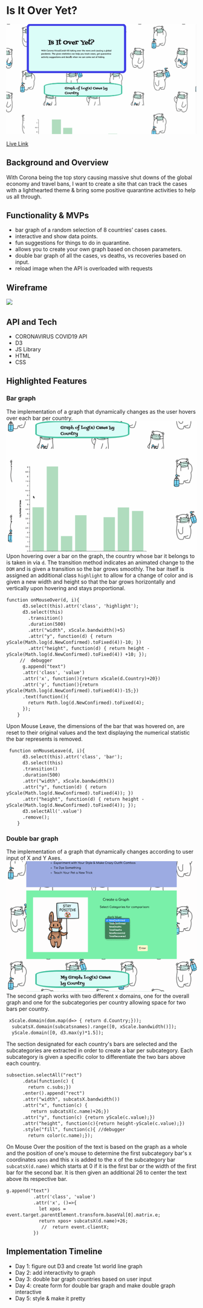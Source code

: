 # Is It Over Yet?
![covidDemo](src/images/covidgif.gif)

[Live Link](https://celestialskyz.github.io/Javascript-Project/)

## Background and Overview
With Corona being the top story causing massive shut downs of the global economy and travel bans, I want to create a site that can track the cases with a lighthearted theme & bring some positive quarantine activities to help us all through.

## Functionality & MVPs 
- bar graph of a random selection of 8 countries’ cases cases.
- interactive and show data points.
- fun suggestions for things to do in quarantine.
- allows you to create your own graph based on chosen parameters.
- double bar graph of all the cases, vs deaths, vs recoveries based on input.
- reload image when the API is overloaded with requests

## Wireframe
![](https://openplaybill-seeds.s3.amazonaws.com/FullStackPhotos/wireframs_js.png)

## API and Tech
* CORONAVIRUS COVID19 API
* D3
* JS Library
* HTML 
* CSS 

## Highlighted Features
### Bar graph
The implementation of a graph that dynamically changes as the user hovers over each bar per country. 
![bargraphDemo](src/images/covidgraph1gif.gif)
Upon hovering over a bar on the graph, the country whose bar it belongs to is taken in via `d`. The transition method indicates an animated change to the `DOM` and is given a transition so the bar grows smoothly. The bar itself is assigned an additional class `highlight` to allow for a change of color and is given a new width and height so that the bar grows horizontally and vertically upon hovering and stays proportional.
```
function onMouseOver(d, i){ 
      d3.select(this).attr('class', 'highlight');
      d3.select(this)
        .transition()
        .duration(500)
        .attr("width", xScale.bandwidth()+5)
        .attr("y", function(d) { return yScale(Math.log(d.NewConfirmed).toFixed(4))-10; })
        .attr("height", function(d) { return height - yScale(Math.log(d.NewConfirmed).toFixed(4)) +10; });
     //  debugger
      g.append("text")
      .attr('class', 'value')
      .attr('x', function(){return xScale(d.Country)+20})
      .attr('y', function(){return yScale(Math.log(d.NewConfirmed).toFixed(4))-15;})
      .text(function(){
        return Math.log(d.NewConfirmed).toFixed(4);
      });
    }
```
Upon Mouse Leave, the dimensions of the bar that was hovered on, are reset to their original values and the text displaying the numerical statistic the bar represents is removed.

```
 function onMouseLeave(d, i){
      d3.select(this).attr('class', 'bar');
      d3.select(this)
      .transition()
      .duration(500)
      .attr("width", xScale.bandwidth())
      .attr("y", function(d) { return yScale(Math.log(d.NewConfirmed).toFixed(4)); })
      .attr("height", function(d) { return height - yScale(Math.log(d.NewConfirmed).toFixed(4)); });
      d3.selectAll('.value')
      .remove();
    }
```
### Double bar graph
The implementation of a graph that dynamically changes according to user input of X and Y Axes.
![bargraph2Demo](src/images/covidgraph2gif.gif)
The second graph works with two different x domains, one for the overall graph and one for the subcategories per country allowing space for two bars per country. 
```
 xScale.domain(dom.map(d=> { return d.Country;}));
  subcatsX.domain(subcatsnames).range([0, xScale.bandwidth()]);
  yScale.domain([0, d3.max(y)*1.5]);
```
The section designated for each country's bars are selected and the subcategories are extracted in order to create a bar per subcategory. Each subcategory is given a specific color to differentiate the two bars above each country. 
```
subsection.selectAll("rect")
      .data(function(c) { 
        return c.subs;})
      .enter().append("rect")
      .attr("width", subcatsX.bandwidth())
      .attr("x", function(c) {
         return subcatsX(c.name)+26;})
      .attr("y", function(c) {return yScale(c.value);})
      .attr("height", function(c){return height-yScale(c.value);})
      .style("fill", function(c){ //debugger 
        return color(c.name);});
```
On Mouse Over the position of the text is based on the graph as a whole and the position of one's mouse to determine the first subcategory bar's x coordinates `xpos` and this x is added to the x of the subcategory bar `subcatsX(d.name)` which starts at 0 if it is the first bar or the width of the first bar for the second bar. It is then given an additional 26 to center the text above its respective bar. 
```
g.append("text")
          .attr('class', 'value')
          .attr('x', ()=>{ 
            let xpos = event.target.parentElement.transform.baseVal[0].matrix.e;
            return xpos+ subcatsX(d.name)+26;
             //  return event.clientX;
          })
```
## Implementation Timeline
* Day 1: figure out D3 and create 1st world line graph
* Day 2: add  interactivity to graph
* Day 3: double bar graph countries based on user input
* Day 4: create form for double bar graph and make double graph interactive
* Day 5: style & make it pretty

